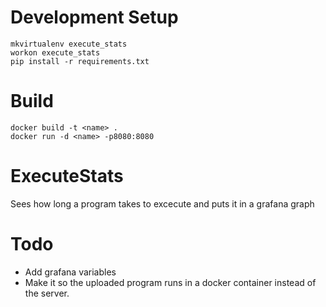 # Development Setup
```shell script
mkvirtualenv execute_stats
workon execute_stats
pip install -r requirements.txt
```

# Build
```shell script
docker build -t <name> .
docker run -d <name> -p8080:8080
```

# ExecuteStats
Sees how long a program takes to excecute and puts it in a grafana graph


# Todo

* Add grafana variables
* Make it so the uploaded program runs in a docker container instead of the server.
